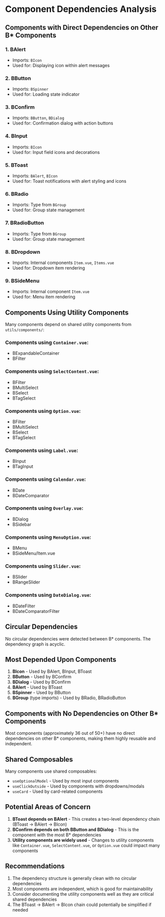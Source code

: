 # Component Dependencies Analysis

## Components with Direct Dependencies on Other B* Components

### 1. **BAlert**
   - Imports: `BIcon`
   - Used for: Displaying icon within alert messages

### 2. **BButton**
   - Imports: `BSpinner`
   - Used for: Loading state indicator

### 3. **BConfirm**
   - Imports: `BButton`, `BDialog`
   - Used for: Confirmation dialog with action buttons

### 4. **BInput**
   - Imports: `BIcon`
   - Used for: Input field icons and decorations

### 5. **BToast**
   - Imports: `BAlert`, `BIcon`
   - Used for: Toast notifications with alert styling and icons

### 6. **BRadio**
   - Imports: Type from `BGroup`
   - Used for: Group state management

### 7. **BRadioButton**
   - Imports: Type from `BGroup`
   - Used for: Group state management

### 8. **BDropdown**
   - Imports: Internal components `Item.vue`, `Items.vue`
   - Used for: Dropdown item rendering

### 9. **BSideMenu**
   - Imports: Internal component `Item.vue`
   - Used for: Menu item rendering

## Components Using Utility Components

Many components depend on shared utility components from `utils/components/`:

### Components using `Container.vue`:
- BExpandableContainer
- BFilter

### Components using `SelectContent.vue`:
- BFilter
- BMultiSelect
- BSelect
- BTagSelect

### Components using `Option.vue`:
- BFilter
- BMultiSelect
- BSelect
- BTagSelect

### Components using `Label.vue`:
- BInput
- BTagInput

### Components using `Calendar.vue`:
- BDate
- BDateComparator

### Components using `Overlay.vue`:
- BDialog
- BSidebar

### Components using `MenuOption.vue`:
- BMenu
- BSideMenu/Item.vue

### Components using `Slider.vue`:
- BSlider
- BRangeSlider

### Components using `DateDialog.vue`:
- BDateFilter
- BDateComparatorFilter

## Circular Dependencies

No circular dependencies were detected between B* components. The dependency graph is acyclic.

## Most Depended Upon Components

1. **BIcon** - Used by BAlert, BInput, BToast
2. **BButton** - Used by BConfirm
3. **BDialog** - Used by BConfirm
4. **BAlert** - Used by BToast
5. **BSpinner** - Used by BButton
6. **BGroup** (type imports) - Used by BRadio, BRadioButton

## Components with No Dependencies on Other B* Components

Most components (approximately 36 out of 50+) have no direct dependencies on other B* components, making them highly reusable and independent.

## Shared Composables

Many components use shared composables:
- `useOptionalModel` - Used by most input components
- `useClickOutside` - Used by components with dropdowns/modals
- `useCard` - Used by card-related components

## Potential Areas of Concern

1. **BToast depends on BAlert** - This creates a two-level dependency chain (BToast → BAlert → BIcon)
2. **BConfirm depends on both BButton and BDialog** - This is the component with the most B* dependencies
3. **Utility components are widely used** - Changes to utility components like `Container.vue`, `SelectContent.vue`, or `Option.vue` could impact many components

## Recommendations

1. The dependency structure is generally clean with no circular dependencies
2. Most components are independent, which is good for maintainability
3. Consider documenting the utility components well as they are critical shared dependencies
4. The BToast → BAlert → BIcon chain could potentially be simplified if needed